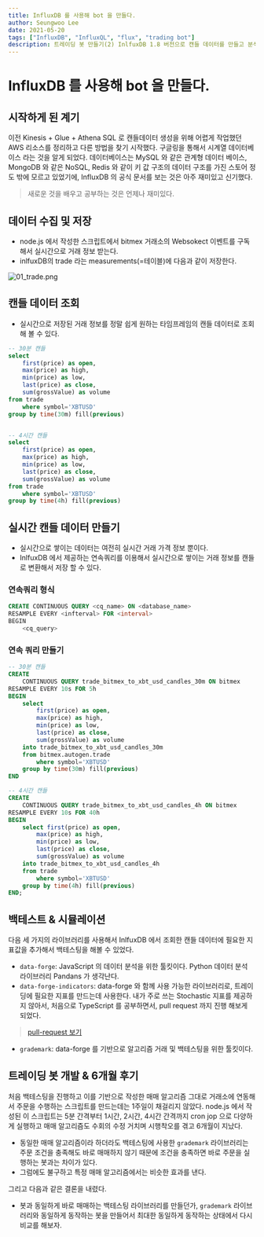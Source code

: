 ```yaml
---
title: InfluxDB 를 사용해 bot 을 만들다.
author: Seungwoo Lee
date: 2021-05-20
tags: ["InfluxDB", "InfluxQL", "flux", "trading bot"]
description: 트레이딩 봇 만들기(2) InlfuxDB 1.8 버전으로 캔들 데이터를 만들고 분석한 경험을 정리하자.
---
```


# InfluxDB 를 사용해 bot 을 만들다.

## 시작하게 된 계기
이전 Kinesis + Glue + Athena SQL 로 캔들데이터 생성을 위해 어렵게 작업했던 AWS 리소스를 정리하고 다른 방법을 찾기 시작했다. 구글링을 통해서 시계열 데이터베이스 라는 것을 알게 되었다. 데이터베이스는 MySQL 와 같은 관계형 데이터 베이스, MongoDB 와 같은 NoSQL, Redis 와 같이 키 값 구조의 데이터 구조를 가진 스토어 정도 밖에 모르고 있었기에, InfluxDB 의 공식 문서를 보는 것은 아주 재미있고 신기했다. 

> 새로운 것을 배우고 공부하는 것은 언제나 재미있다.

## 데이터 수집 및 저장
* node.js 에서 작성한 스크립트에서 bitmex 거래소의 Websokect 이벤트를 구독해서 실시간으로 거래 정보 받는다.
* inlfuxDB의 trade 라는 measurements(=테이블)에 다음과 같이 저장한다.

![01_trade.png](/img/202104024/01_trade.png)

## 캔들 데이터 조회
* 실시간으로 저장된 거래 정보를 정말 쉽게 원하는 타임프레임의 캔들 데이터로 조회해 볼 수 있다.

```sql
-- 30분 캔들
select 
    first(price) as open,
    max(price) as high,
    min(price) as low,
    last(price) as close, 
    sum(grossValue) as volume 
from trade 
    where symbol='XBTUSD'
group by time(30m) fill(previous)


-- 4시간 캔들
select 
    first(price) as open,
    max(price) as high,
    min(price) as low,
    last(price) as close, 
    sum(grossValue) as volume 
from trade 
    where symbol='XBTUSD'
group by time(4h) fill(previous)
```

## 실시간 캔들 데이터 만들기
* 실시간으로 쌓이는 데이터는 여전히 실시간 거래 가격 정보 뿐이다. 
* InlfuxDB 에서 제공하는 연속쿼리를 이용해서 실시간으로 쌓이는 거래 정보를 캔들로 변환해서 저장 할 수 있다.

### 연속쿼리 형식 
```sql
CREATE CONTINUOUS QUERY <cq_name> ON <database_name>
RESAMPLE EVERY <infterval> FOR <interval>
BEGIN 
    <cq_query>
```

### 연속 쿼리 만들기

```sql
-- 30분 캔들
CREATE
    CONTINUOUS QUERY trade_bitmex_to_xbt_usd_candles_30m ON bitmex 
RESAMPLE EVERY 10s FOR 5h 
BEGIN 
    select 
        first(price) as open,
        max(price) as high,
        min(price) as low,
        last(price) as close,
        sum(grossValue) as volume 
    into trade_bitmex_to_xbt_usd_candles_30m 
    from bitmex.autogen.trade
        where symbol='XBTUSD'
    group by time(30m) fill(previous)
END

-- 4시간 캔들
CREATE
    CONTINUOUS QUERY trade_bitmex_to_xbt_usd_candles_4h ON bitmex
RESAMPLE EVERY 10s FOR 40h
BEGIN
    select first(price) as open,
        max(price) as high,
        min(price) as low,
        last(price) as close,
        sum(grossValue) as volume
    into trade_bitmex_to_xbt_usd_candles_4h
    from trade
        where symbol='XBTUSD'
    group by time(4h) fill(previous)
END;

```


## 백테스트 & 시뮬레이션
다음 세 가지의 라이브러리를 사용해서 InlfuxDB 에서 조회한 캔들 데이터에 필요한 지표값을 추가해서 백테스팅을 해볼 수 있었다.
* `data-forge`: JavaScript 의 데이터 분석을 위한 툴킷이다. Python 데이터 분석 라이브러리 Pandans 가 생각난다.
* `data-forge-indicators`: data-forge 와 함께 사용 가능한 라이브러리로, 트레이딩에 필요한 지표를 만드는데 사용한다. 내가 주로 쓰는 Stochastic 지표를 제공하지 않아서, 처음으로 TypeScript 를 공부하면서, pull request 까지 진행 해보게 되었다.
> [pull-request 보기](https://github.com/data-forge/data-forge-indicators/pull/3)
* `grademark`: data-forge 를 기반으로 알고리즘 거래 및 백테스팅을 위한 툴킷이다.



## 트레이딩 봇 개발 & 6개월 후기
처음 백테스팅을 진행하고 이를 기반으로 작성한 매매 알고리즘 그대로 거래소에 연동해서 주문을 수행하는 스크립트를 만드는데는 1주일이 채걸리지 않았다. node.js 에서 작성된 이 스크립트는 5분 간격부터 1시간, 2시간, 4시간 간격까지 cron jop 으로 다양하게 실행하고 매매 알고리즘도 수회의 수정 거치며 시행착오를 겪고 6개월이 지났다.

* 동일한 매매 알고리즘이라 하더라도 백테스팅에 사용한 `grademark` 라이브러리는 주문 조건을 충족해도 바로 매매하지 않기 때문에 조건을 충족하면 바로 주문을 실행하는 봇과는 차이가 있다.
* 그럼에도 불구하고 특정 매매 알고리즘에서는 비슷한 효과를 낸다.

그리고 다음과 같은 결론을 내렸다.

* 봇과 동일하게 바로 매매하는 백테스팅 라이브러리를 만들던가, `grademark` 라이브러리와 동일하게 동작하는 봇을 만들어서 최대한 동일하게 동작하는 상태에서 다시 비교를 해보자.





